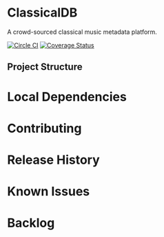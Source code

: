 ClassicalDB
==============
A crowd-sourced classical music metadata platform.

[![Circle CI](https://circleci.com/gh/classicalmusic/classicalDB.svg?style=shield&circle-token=47bd3ea75dc1ca09812772093c194e1aa608768f)](https://circleci.com/gh/classicalmusic/classicalDB)
[![Coverage Status](http://img.shields.io/coveralls/classicalmusic/classicalDB.svg)](https://coveralls.io/r/classicalmusic/classicalDB?branch=master)

## Project Structure

<!-- Overview
```
├── client
│   ├── app                 - All of our app specific components go in here
│   ├── assets              - Custom assets: fonts, images, etc…
│   ├── components          - Our reusable components, non-specific to to our app
│
├── e2e                     - Our protractor end to end tests
│
└── server
├── api                 - Our apps server api
├── auth                - For handling authentication with different auth strategies
├── components          - Our reusable or app-wide components
├── config              - Where we do the bulk of our apps configuration
│   └── local.env.js    - Keep our environment variables out of source control
│   └── environment     - Configuration specific to the node environment
└── views               - Server rendered views

An example client component in `client/app`

main
├── main.js                 - Routes
├── main.controller.js      - Controller for our main route
├── main.controller.spec.js - Test
├── main.html               - View
└── main.less               - Styles

An example server component in `server/api`

thing
├── index.js                - Routes
├── thing.controller.js     - Controller for our `thing` endpoint
├── thing.model.js          - Database model
├── thing.socket.js         - Register socket events
└── thing.spec.js           - Test


FLUX / REACT ARCHITECTURE
.
├── /build/                     # The folder for compiled output
├── /config/                    # Configuration files for Webpack, Jest etc.
├── /docs/                      # Documentation files for the project
├── /node_modules/              # 3rd-party libraries and utilities
├── /src/                       # The source code of the application
│   ├── /actions/               # Action creators that allow to trigger a dispatch to stores
│   ├── /assets/                # Static files which are copied to ./build on compile
│   ├── /components/            # React components. E.g. Navbar.jsx, Calendar.jsx
│   ├── /constants/             # Enumerations used in action creators and stores
│   ├── /core/                  # Core components (Flux dispatcher, base classes)
│   ├── /images/                # Graphics (.png, .jpg, .svg etc.)
│   ├── /layouts/               # Shared layouts for top-level components
│   ├── /pages/                 # Top-level, URL-bound React components
│   ├── /stores/                # Stores contain the application state and logic
│   ├── /styles/                # CSS style sheets (or LESS, SASS, Stylus)
│   ├── /app.js                 # The application's main file (entry point)
├── /test/                      # Unit, integration and load tests
│   ├── /e2e/                   # End-to-end tests
│   └── /unit/                  # Unit tests
│── gulpfile.js                 # Configuration file for automated builds
└── package.json                # The list of 3rd party libraries and utilities

``` -->

# Local Dependencies


# Contributing


# Release History


# Known Issues


# Backlog
